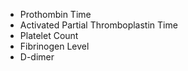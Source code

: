 - Prothombin Time
- Activated Partial Thromboplastin Time
- Platelet Count
- Fibrinogen Level
- D-dimer